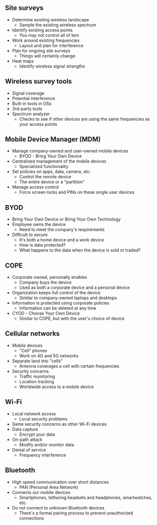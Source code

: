 ## Site surveys
- Determine existing wireless landscape
	- Sample the existing wireless spectrum
- Identify existing access points
	- You may not control all of tem
- Work around existing frequencies
	- Layout and plan for interference
- Plan for ongoing site surveys
	- Things will certainly change
- Heat maps
	- Identify wireless signal strengths
## Wireless survey tools
- Signal coverage
- Potential interference
- Built-in tools in OSs
- 3rd-party tools
- Spectrum analyzer
	- Checks to see if other devices are using the same frequencies as your access points
## Mobile Device Manager (MDM)
- Manage company-owned and user-owned mobile devices
	- BYOD - Bring Your Own Device
- Centralized management of the mobile devices
	- Specialized functionality
- Set policies on apps, data, camera, etc.
	- Control the remote device
	- The entire device or a "partition"
- Manage access control
	- Force screen locks and PINs on these single user devices
## BYOD
- Bring Your Own Device or Bring Your Own Technology
- Employee owns the device
	- Need to meet the company's requirements
- Difficult to secure
	- It's both a home device and a work device
	- How is data protected?
	- What happens to the data when the device is sold or traded?
## COPE
- Corporate owned, personally enables
	- Company buys the device
	- Used as both a corporate device and a personal device
- Organization keeps full control of the device
	- Similar to company-owned laptops and desktops
- Information is protected using corporate policies
	- Information can be deleted at any time
- CYOD - Choose Your Own Device
	- Similar to COPE, but with the user's choice of device
## Cellular networks
- Mobile devices
	- "Cell" phones
	- Work on 4G and 5G networks
- Separate land into "cells"
	- Antenna coverages a cell with certain frequencies
- Security concerns
	- Traffic monitoring
	- Location tracking
	- Worldwide access to a mobile device
## Wi-Fi
- Local network access
	- Local security problems
- Same security concerns as other Wi-Fi devices
- Data capture
	- Encrypt your data
- On-path attack
	- Modify and/or monitor data
- Denial of service
	- Frequency interference
## Bluetooth
- High speed communication over short distances
	- PAN (Personal Area Network)
- Connects our mobile devices
	- Smartphones, tethering headsets and headphones, smartwatches, etc.
- Do not connect to unknown Bluetooth devices
	- There's a formal pairing process to prevent unauthorized connections

